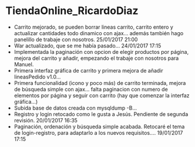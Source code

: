 # TiendaOnline_RicardoDiaz

- Carrito mejorado, se pueden borrar lineas carrito, carrito entero y actualizar cantidades todo dinamico con ajax...
además también hago panelillo de trabaje con nosotros. 25/01/2017 21:00
- War actualizado, que se me había pasado... 24/01/2017 17:15
- Implementada la paginación con opcion de elegir productos por página, mejora del carrito y añadir, empezando el trabaje con nosotros para Manuel.
- Primera interfaz gráfica de carrito y primera mejora de añadir lineasPedido v1.0...
- Primera funcionalidad (icono y poco más) de carrito terminada, mejora de búsqueda simple con ajax... falta paginacion con numero de elementos por página
y seguir con carrito (hay que comenzar la interfaz gráfica...)
- Subida base de datos creada con mysqldump -B...
- Registro y login retocado como le gusta a Jesús. Pendiente de segunda revisión. 20/01/2017 16:35
- Paginación, ordenación y búsqueda simple acabada. Retocaré el tema de login-registro, para adaptarlo a los nuevos requisitos.... 19/01/2017 17:15
